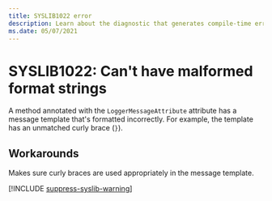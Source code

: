 ```yaml
---
title: SYSLIB1022 error
description: Learn about the diagnostic that generates compile-time error SYSLIB1022.
ms.date: 05/07/2021
---
```


# SYSLIB1022: Can't have malformed format strings

A method annotated with the `LoggerMessageAttribute` attribute has a message template that's formatted incorrectly. For example, the template has an unmatched curly brace (`}`).

## Workarounds

Makes sure curly braces are used appropriately in the message template.

[!INCLUDE [suppress-syslib-warning](includes/suppress-source-generator-diagnostics.md)]
